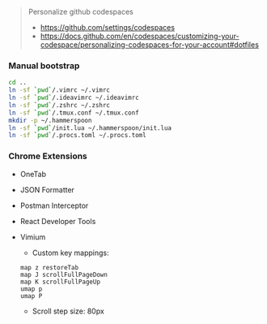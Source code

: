 > Personalize github codespaces
> - <https://github.com/settings/codespaces>
> - <https://docs.github.com/en/codespaces/customizing-your-codespace/personalizing-codespaces-for-your-account#dotfiles>

### Manual bootstrap 

```bash
cd ..
ln -sf `pwd`/.vimrc ~/.vimrc
ln -sf `pwd`/.ideavimrc ~/.ideavimrc
ln -sf `pwd`/.zshrc ~/.zshrc
ln -sf `pwd`/.tmux.conf ~/.tmux.conf
mkdir -p ~/.hammerspoon
ln -sf `pwd`/init.lua ~/.hammerspoon/init.lua
ln -sf `pwd`/.procs.toml ~/.procs.toml
```

### Chrome Extensions

- OneTab
- JSON Formatter
- Postman Interceptor
- React Developer Tools
- Vimium
    - Custom key mappings:

    ```
    map z restoreTab
    map J scrollFullPageDown
    map K scrollFullPageUp
    umap p
    umap P
    ```
    - Scroll step size: 80px
